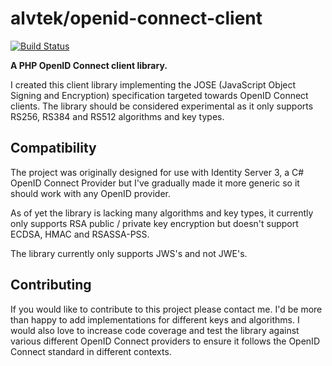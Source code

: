 # alvtek/openid-connect-client

[![Build Status](https://travis-ci.org/alvtek/openid-connect.svg?branch=develop)](https://secure.travis-ci.org/alvtek/openid-connect)

**A PHP OpenID Connect client library.**

I created this client library implementing the JOSE (JavaScript Object 
Signing and Encryption) specification targeted towards OpenID Connect clients.
The library should be considered experimental as it only supports RS256, RS384 
and RS512 algorithms and key types.

## Compatibility
The project was originally designed for use with Identity Server 3, a C#
OpenID Connect Provider but I've gradually made it more generic so it should
work with any OpenID provider.

As of yet the library is lacking many algorithms and key types, it currently
only supports RSA public / private key encryption but doesn't support
ECDSA, HMAC and RSASSA-PSS. 

The library currently only supports JWS's and not JWE's.

## Contributing
If you would like to contribute to this project please contact me. I'd be more 
than happy to add implementations for different keys and algorithms. I would
also love to increase code coverage and test the library against various 
different OpenID Connect providers to ensure it follows the OpenID Connect 
standard in different contexts.
